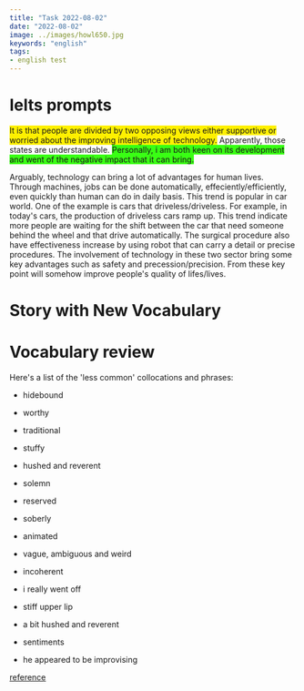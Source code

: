 ```yaml
---
title: "Task 2022-08-02"
date: "2022-08-02"
image: ../images/howl650.jpg
keywords: "english"
tags:
- english test
---
```

# Ielts prompts
<span style="background-color:#FFF000">It is that people are divided by two opposing views either supportive or worried about the improving intelligence of technology.</span> Apparently, those states are understandable. <span style="background-color:#39FF14">Personally, i am both keen on its development and went of the negative impact that it can bring.</span>

Arguably, technology can bring a lot of advantages for human lives. Through machines, jobs can be done automatically, effeciently/efficiently, even quickly than  human can do in daily basis. This trend is popular in car world. One of the example is cars that driveless/driveless. For example, in today's cars, the production of driveless cars ramp up. This trend indicate more people are waiting for the shift between the car that need someone behind the wheel and that drive automatically. The surgical procedure also have effectiveness increase by using robot that can carry a detail or precise procedures. The involvement of technology in these two sector bring some key advantages such as safety and precession/precision. From these key point will somehow improve people's quality of lifes/lives.

# Story with New Vocabulary
# Vocabulary review
Here's a list of the 'less common' collocations and phrases:
* hidebound
* worthy
* traditional
* stuffy
* hushed and reverent
* solemn
* reserved
* soberly
* animated
* vague, ambiguous and weird
* incoherent

* i really went off
* stiff upper lip
* a bit hushed and reverent
* sentiments
* he appeared to be improvising

[reference](https://uliahid.com/S2022-07-22/)
